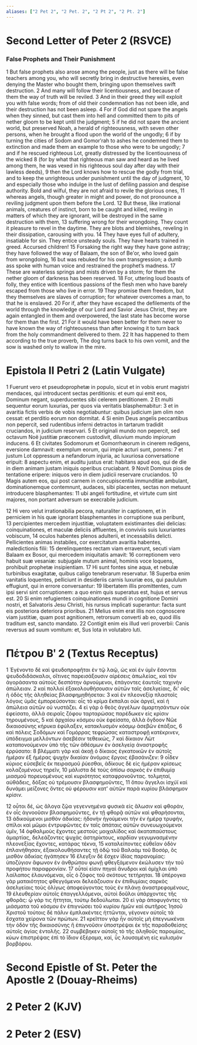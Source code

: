 ```yaml
---
aliases: ["2 Pet 2", "2 Pet. 2", "2 Pt 2", "2 Pt. 2"]
---
```



# Second Letter of Peter 2 (RSVCE)

### False Prophets and Their Punishment
1 But false prophets also arose among the people, just as there will be false teachers among you, who will secretly bring in destructive heresies, even denying the Master who bought them, bringing upon themselves swift destruction.
2 And many will follow their licentiousness, and because of them the way of truth will be reviled.
3 And in their greed they will exploit you with false words; from of old their condemnation has not been idle, and their destruction has not been asleep.
4 For if God did not spare the angels when they sinned, but cast them into hell and committed them to pits of nether gloom to be kept until the judgment;
5 if he did not spare the ancient world, but preserved Noah, a herald of righteousness, with seven other persons, when he brought a flood upon the world of the ungodly;
6 if by turning the cities of Sodom and Gomorʹrah to ashes he condemned them to extinction and made them an example to those who were to be ungodly;
7 and if he rescued righteous Lot, greatly distressed by the licentiousness of the wicked
8 (for by what that righteous man saw and heard as he lived among them, he was vexed in his righteous soul day after day with their lawless deeds),
9 then the Lord knows how to rescue the godly from trial, and to keep the unrighteous under punishment until the day of judgment,
10 and especially those who indulge in the lust of defiling passion and despise authority. Bold and wilful, they are not afraid to revile the glorious ones,
11 whereas angels, though greater in might and power, do not pronounce a reviling judgment upon them before the Lord.
12 But these, like irrational animals, creatures of instinct, born to be caught and killed, reviling in matters of which they are ignorant, will be destroyed in the same destruction with them,
13 suffering wrong for their wrongdoing. They count it pleasure to revel in the daytime. They are blots and blemishes, reveling in their dissipation, carousing with you.
14 They have eyes full of adultery, insatiable for sin. They entice unsteady souls. They have hearts trained in greed. Accursed children!
15 Forsaking the right way they have gone astray; they have followed the way of Balaam, the son of Beʹor, who loved gain from wrongdoing,
16 but was rebuked for his own transgression; a dumb ass spoke with human voice and restrained the prophet’s madness.
17 These are waterless springs and mists driven by a storm; for them the nether gloom of darkness has been reserved.
18 For, uttering loud boasts of folly, they entice with licentious passions of the flesh men who have barely escaped from those who live in error.
19 They promise them freedom, but they themselves are slaves of corruption; for whatever overcomes a man, to that he is enslaved.
20 For if, after they have escaped the defilements of the world through the knowledge of our Lord and Savior Jesus Christ, they are again entangled in them and overpowered, the last state has become worse for them than the first.
21 For it would have been better for them never to have known the way of righteousness than after knowing it to turn back from the holy commandment delivered to them.
22 It has happened to them according to the true proverb, The dog turns back to his own vomit, and the sow is washed only to wallow in the mire.


# Epistola II Petri 2 (Latin Vulgate)

1 Fuerunt vero et pseudoprophetæ in populo, sicut et in vobis erunt magistri mendaces, qui introducent sectas perditionis: et eum qui emit eos, Dominum negant, superducentes sibi celerem perditionem.
2 Et multi sequentur eorum luxurias, per quos via veritatis blasphemabitur:
3 et in avaritia fictis verbis de vobis negotiabuntur: quibus judicium jam olim non cessat: et perditio eorum non dormitat.
4 Si enim Deus angelis peccantibus non pepercit, sed rudentibus inferni detractos in tartarum tradidit cruciandos, in judicium reservari.
5 Et originali mundo non pepercit, sed octavum Noë justitiæ præconem custodivit, diluvium mundo impiorum inducens.
6 Et civitates Sodomorum et Gomorrhæorum in cinerem redigens, eversione damnavit: exemplum eorum, qui impie acturi sunt, ponens:
7 et justum Lot oppressum a nefandorum injuria, ac luxuriosa conversatione eripuit:
8 aspectu enim, et auditu justus erat: habitans apud eos, qui de die in diem animam justam iniquis operibus cruciabant.
9 Novit Dominus pios de tentatione eripere: iniquos vero in diem judicii reservare cruciandos.
10 Magis autem eos, qui post carnem in concupiscentia immunditiæ ambulant, dominationemque contemnunt, audaces, sibi placentes, sectas non metuunt introducere blasphemantes:
11 ubi angeli fortitudine, et virtute cum sint majores, non portant adversum se execrabile judicium.

12 Hi vero velut irrationabilia pecora, naturaliter in captionem, et in perniciem in his quæ ignorant blasphemantes in corruptione sua peribunt,
13 percipientes mercedem injustitiæ, voluptatem existimantes diei delicias: coinquinationes, et maculæ deliciis affluentes, in conviviis suis luxuriantes vobiscum,
14 oculos habentes plenos adulterii, et incessabilis delicti. Pellicientes animas instabiles, cor exercitatum avaritia habentes, maledictionis filii:
15 derelinquentes rectam viam erraverunt, secuti viam Balaam ex Bosor, qui mercedem iniquitatis amavit:
16 correptionem vero habuit suæ vesaniæ: subjugale mutum animal, hominis voce loquens, prohibuit prophetæ insipientiam.
17 Hi sunt fontes sine aqua, et nebulæ turbinibus exagitatæ, quibus caligo tenebrarum reservatur.
18 Superba enim vanitatis loquentes, pelliciunt in desideriis carnis luxuriæ eos, qui paululum effugiunt, qui in errore conversantur:
19 libertatem illis promittentes, cum ipsi servi sint corruptionem: a quo enim quis superatus est, hujus et servus est.
20 Si enim refugientes coinquinationes mundi in cognitione Domini nostri, et Salvatoris Jesu Christi, his rursus implicati superantur: facta sunt eis posteriora deteriora prioribus.
21 Melius enim erat illis non cognoscere viam justitiæ, quam post agnitionem, retrorsum converti ab eo, quod illis traditum est, sancto mandato.
22 Contigit enim eis illud veri proverbii: Canis reversus ad suum vomitum: et, Sus lota in volutabro luti.


# Πέτρου Βʹ 2 (Textus Receptus)

1 Ἐγένοντο δὲ καὶ ψευδοπροφῆται ἐν τῷ λαῷ, ὡς καὶ ἐν ὑμῖν ἔσονται ψευδοδιδάσκαλοι, οἵτινες παρεισάξουσιν αἱρέσεις ἀπωλείας, καὶ τὸν ἀγοράσαντα αὐτοὺς δεσπότην ἀρνούμενοι, ἐπάγοντες ἑαυτοῖς ταχινὴν ἀπώλειαν.
2 καὶ πολλοὶ ἐξακολουθήσουσιν αὐτῶν ταῖς ἀσελγείαις, δι' οὓς ἡ ὁδὸς τῆς ἀληθείας βλασφημηθήσεται:
3 καὶ ἐν πλεονεξίᾳ πλαστοῖς λόγοις ὑμᾶς ἐμπορεύσονται: οἷς τὸ κρίμα ἔκπαλαι οὐκ ἀργεῖ, καὶ ἡ ἀπώλεια αὐτῶν οὐ νυστάζει.
4 εἰ γὰρ ὁ θεὸς ἀγγέλων ἁμαρτησάντων οὐκ ἐφείσατο, ἀλλὰ σειραῖς ζόφου ταρταρώσας παρέδωκεν εἰς κρίσιν τηρουμένους,
5 καὶ ἀρχαίου κόσμου οὐκ ἐφείσατο, ἀλλὰ ὄγδοον Νῶε δικαιοσύνης κήρυκα ἐφύλαξεν, κατακλυσμὸν κόσμῳ ἀσεβῶν ἐπάξας,
6 καὶ πόλεις Σοδόμων καὶ Γομόρρας τεφρώσας καταστροφῇ κατέκρινεν, ὑπόδειγμα μελλόντων ἀσεβέσιν τεθεικώς,
7 καὶ δίκαιον Λὼτ καταπονούμενον ὑπὸ τῆς τῶν ἀθέσμων ἐν ἀσελγείᾳ ἀναστροφῆς ἐρρύσατο:
8 βλέμματι γὰρ καὶ ἀκοῇ ὁ δίκαιος ἐγκατοικῶν ἐν αὐτοῖς ἡμέραν ἐξ ἡμέρας ψυχὴν δικαίαν ἀνόμοις ἔργοις ἐβασάνιζεν:
9 οἶδεν κύριος εὐσεβεῖς ἐκ πειρασμοῦ ῥύεσθαι, ἀδίκους δὲ εἰς ἡμέραν κρίσεως κολαζομένους τηρεῖν,
10 μάλιστα δὲ τοὺς ὀπίσω σαρκὸς ἐν ἐπιθυμίᾳ μιασμοῦ πορευομένους καὶ κυριότητος καταφρονοῦντας. τολμηταί, αὐθάδεις, δόξας οὐ τρέμουσιν βλασφημοῦντες,
11 ὅπου ἄγγελοι ἰσχύϊ καὶ δυνάμει μείζονες ὄντες οὐ φέρουσιν κατ' αὐτῶν παρὰ κυρίου βλάσφημον κρίσιν.

12 οὗτοι δέ, ὡς ἄλογα ζῷα γεγεννημένα φυσικὰ εἰς ἅλωσιν καὶ φθοράν, ἐν οἷς ἀγνοοῦσιν βλασφημοῦντες, ἐν τῇ φθορᾷ αὐτῶν καὶ φθαρήσονται,
13 ἀδικούμενοι μισθὸν ἀδικίας: ἡδονὴν ἡγούμενοι τὴν ἐν ἡμέρᾳ τρυφήν, σπίλοι καὶ μῶμοι ἐντρυφῶντες ἐν ταῖς ἀπάταις αὐτῶν συνευωχούμενοι ὑμῖν,
14 ὀφθαλμοὺς ἔχοντες μεστοὺς μοιχαλίδος καὶ ἀκαταπαύστους ἁμαρτίας, δελεάζοντες ψυχὰς ἀστηρίκτους, καρδίαν γεγυμνασμένην πλεονεξίας ἔχοντες, κατάρας τέκνα,
15 καταλείποντες εὐθεῖαν ὁδὸν ἐπλανήθησαν, ἐξακολουθήσαντες τῇ ὁδῷ τοῦ Βαλαὰμ τοῦ Βοσόρ, ὃς μισθὸν ἀδικίας ἠγάπησεν
16 ἔλεγξιν δὲ ἔσχεν ἰδίας παρανομίας: ὑποζύγιον ἄφωνον ἐν ἀνθρώπου φωνῇ φθεγξάμενον ἐκώλυσεν τὴν τοῦ προφήτου παραφρονίαν.
17 οὗτοί εἰσιν πηγαὶ ἄνυδροι καὶ ὁμίχλαι ὑπὸ λαίλαπος ἐλαυνόμεναι, οἷς ὁ ζόφος τοῦ σκότους τετήρηται.
18 ὑπέρογκα γὰρ ματαιότητος φθεγγόμενοι δελεάζουσιν ἐν ἐπιθυμίαις σαρκὸς ἀσελγείαις τοὺς ὀλίγως ἀποφεύγοντας τοὺς ἐν πλάνῃ ἀναστρεφομένους,
19 ἐλευθερίαν αὐτοῖς ἐπαγγελλόμενοι, αὐτοὶ δοῦλοι ὑπάρχοντες τῆς φθορᾶς: ᾧ γάρ τις ἥττηται, τούτῳ δεδούλωται.
20 εἰ γὰρ ἀποφυγόντες τὰ μιάσματα τοῦ κόσμου ἐν ἐπιγνώσει τοῦ κυρίου ἡμῶν καὶ σωτῆρος Ἰησοῦ Χριστοῦ τούτοις δὲ πάλιν ἐμπλακέντες ἡττῶνται, γέγονεν αὐτοῖς τὰ ἔσχατα χείρονα τῶν πρώτων.
21 κρεῖττον γὰρ ἦν αὐτοῖς μὴ ἐπεγνωκέναι τὴν ὁδὸν τῆς δικαιοσύνης ἢ ἐπιγνοῦσιν ὑποστρέψαι ἐκ τῆς παραδοθείσης αὐτοῖς ἁγίας ἐντολῆς.
22 συμβέβηκεν αὐτοῖς τὸ τῆς ἀληθοῦς παροιμίας, κύων ἐπιστρέψας ἐπὶ τὸ ἴδιον ἐξέραμα, καί, ὗς λουσαμένη εἰς κυλισμὸν βορβόρου.


# Second Epistle of St. Peter the Apostle 2 (Douay-Rheims)


# 2 Peter 2 (KJV)


# 2 Peter 2 (ESV)

